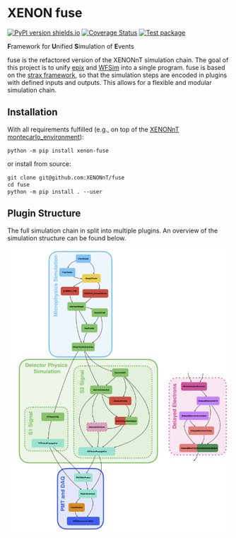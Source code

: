 # XENON fuse 

[![PyPI version shields.io](https://img.shields.io/pypi/v/xenon-fuse.svg)](https://pypi.python.org/pypi/xenon-fuse/)
[![Coverage Status](https://coveralls.io/repos/github/XENONnT/fuse/badge.svg)](https://coveralls.io/github/XENONnT/fuse)
[![Test package](https://github.com/XENONnT/fuse/actions/workflows/pytest.yml/badge.svg?branch=master)](https://github.com/XENONnT/fuse/actions/workflows/pytest.yml)

**F**ramework for **U**nified **S**imulation of **E**vents

fuse is the refactored version of the XENONnT simulation chain. The goal of this project is to unify [epix](https://github.com/XENONnT/epix) and [WFSim](https://github.com/XENONnT/WFSim) into a single program. fuse is based on the [strax framework](https://github.com/AxFoundation/strax), so that the simulation steps are encoded in plugins with defined inputs and outputs. This allows for a flexible and modular simulation chain.

## Installation

With all requirements fulfilled (e.g., on top of the [XENONnT montecarlo_environment](https://github.com/XENONnT/montecarlo_environment)):
```
python -m pip install xenon-fuse
```
or install from source:
```
git clone git@github.com:XENONnT/fuse
cd fuse
python -m pip install . --user
```

## Plugin Structure

The full simulation chain in split into multiple plugins. An overview of the simulation structure can be found below.

![fuse plugin structure](docs/source/figures/fuse_simulation_chain.png)

